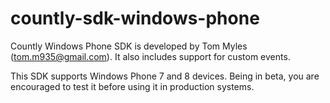 countly-sdk-windows-phone
=========================

Countly Windows Phone SDK is developed by Tom Myles (tom.m935@gmail.com). It also includes support for custom events. 

This SDK supports Windows Phone 7 and 8 devices. Being in beta, you are encouraged to test it before using it in production systems. 